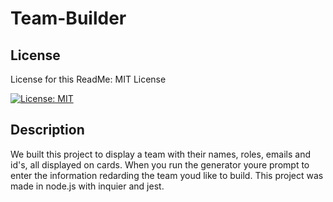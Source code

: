 # Team-Builder

## License

  License for this ReadMe:
  MIT License
  
  
  [![License: MIT](https://img.shields.io/badge/License-MIT-yellow.svg)](https://opensource.org/licenses/MIT)

## Description
 We built this project to display a team with their names, roles, emails and id's, all displayed on cards. 
 When you run the generator youre prompt to enter the information redarding the team youd like to build.
 This project was made in node.js with inquier and jest. 


